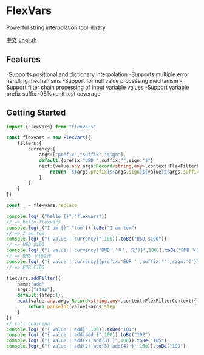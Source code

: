 # FlexVars

Powerful string interpolation tool library

[中文](https://zhangfisher.github.io/flexvars/#/cn/)
[English](https://zhangfisher.github.io/flexvars/#/en/)

## Features

-Supports positional and dictionary interpolation
-Supports multiple error handling mechanisms
-Support for null value processing mechanism
-Support filter chain processing of input variable values
-Support variable prefix suffix
-98%+unit test coverage

## Getting Started

```ts
import {FlexVars} from "flexvars"

const flexvars = new FlexVars({
    filters:{
        currency:{
            args:["prefix","suffix","sign"],          
            default:{prefix:"USD ",suffix:"",sign:"$"}
            next:(value:any,args:Record<string,any>,context:FlexFilterContext)=>{
                return `${args.prefix}${args.sign}${value}${args.suffix}`
            }   
        }
    }
})

const _ = flexvars.replace

console.log(_("hello {}","flexvars"))
// => hello flexvars
console.log(_("I am {}","tom")).toBe("I am tom")
// => I am tom
console.log(_("{ value | currency}",100)).toBe("USD $100"))
// => USD $100
console.log(_("{ value | currency('RMB','￥','元')}",100)).toBe("RMB ￥100元"))// 
// => RMB ￥100元
console.log(_("{ value | currency({prefix:'EUR '',suffix:''',sign:'€'})}",100)).toBe("RMB €100"))
// => EUR €100

flexvars.addFilter({
    name:"add",
    args:["step"],
    default:{step:1},
    next(value:any,args:Record<string,any>,context:FlexFilterContext){
        return parseInt(value)+args.step
    }
})
// call chaining
console.log(_("{ value | add}",100)).toBe("101")
console.log(_("{ value | add|add }",100)).toBe("102")
console.log(_("{ value | add(2)|add(3) }",100)).toBe("105")
console.log(_("{ value | add(2)|add(3)|add(4) }",100)).toBe("109")
```